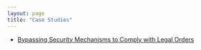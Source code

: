 ```yaml
---
layout: page
title: "Case Studies"
---
```


* [Bypassing Security Mechanisms to Comply with Legal Orders](bypassing-security-mechanisms-to-comply-with-legal-orders)
